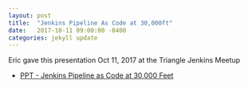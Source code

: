 ```yaml
---
layout: post
title:  "Jenkins Pipeline As Code at 30,000ft"
date:   2017-10-11 09:00:00 -0400
categories: jekyll update
---
```


Eric gave this presentation Oct 11, 2017 at the Triangle Jenkins Meetup
- [PPT - Jenkins Pipeline as Code at 30,000 Feet](/presentations/JPaC_30kftView_Oct112017.pptx)
